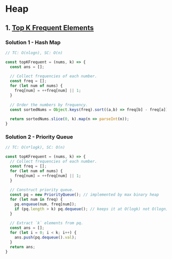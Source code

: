 # Heap

## 1. [Top K Frequent Elements](https://leetcode.com/problems/top-k-frequent-elements/)
### Solution 1 - Hash Map
```js
// TC: O(nlogn), SC: O(n)

const topKFrequent = (nums, k) => {
  const ans = [];
  
  // Collect frequencies of each number.
  const freq = [];
  for (let num of nums) {
    freq[num] = ++freq[num] || 1;
  }
  
  // Order the numbers by frequency.
  const sortedNums = Object.keys(freq).sort((a,b) => freq[b] - freq[a]);
  
  return sortedNums.slice(0, k).map(n => parseInt(n));
}
```
### Solution 2 - Priority Queue
```js
// TC: O(n*logk), SC: O(n)

const topKFrequent = (nums, k) => {
  // Collect frequencies of each number.
  const freq = [];
  for (let num of nums) {
    freq[num] = ++freq[num] || 1;
  }
  
  // Construct priority queue.
  const pq = new PriorityQueue(); // implemented by max binary heap
  for (let num in freq) {
    pq.enqueue(num, freq[num]);
    if (pq.length > k) pq.dequeue(); // keeps it at O(logk) not O(logn)
  }
  
  // Extract `k` elements from pq.
  const ans = [];
  for (let i = 0; i < k; i++) {
    ans.push(pq.dequeue().val);
  }
  return ans;
}
```
